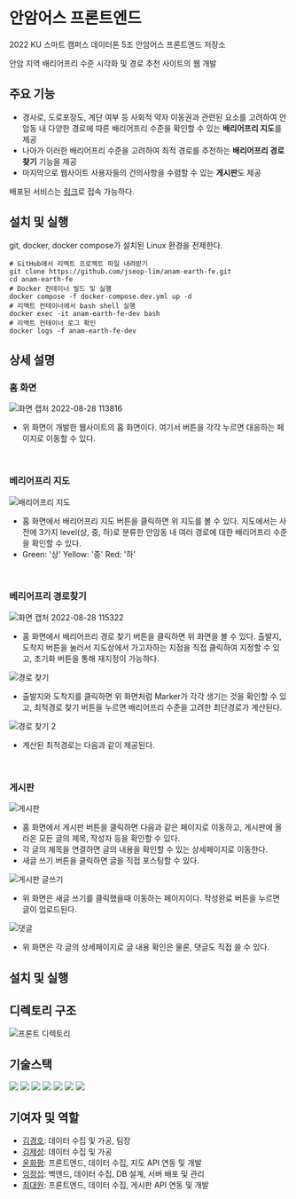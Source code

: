 # 안암어스 프론트엔드
2022 KU 스마트 캠퍼스 데이터톤 5조 안암어스 프론트엔드 저장소

안암 지역 배리어프리 수준 시각화 및 경로 추천 사이트의 웹 개발

## 주요 기능
- 경사로, 도로포장도, 계단 여부 등 사회적 약자 이동권과 관련된 요소를 고려하여 안암동 내 다양한 경로에 따른 배리어프리 수준을 확인할 수 있는 **배리어프리 지도**를 제공
- 나아가 이러한 배리어프리 수준을 고려하여 최적 경로를 추천하는 **배리어프리 경로 찾기** 기능을 제공
- 마지막으로 웹사이트 사용자들의 건의사항을 수렴할 수 있는 **게시판**도 제공

배포된 서비스는 [링크](http://anam-earth.jseoplim.com)로 접속 가능하다.

## 설치 및 실행
git, docker, docker compose가 설치된 Linux 환경을 전제한다.

```shell
# GitHub에서 리엑트 프로젝트 파일 내려받기
git clone https://github.com/jseop-lim/anam-earth-fe.git
cd anam-earth-fe
# Docker 컨테이너 빌드 및 실행
docker compose -f docker-compose.dev.yml up -d
# 리액트 컨테이너에서 bash shell 실행
docker exec -it anam-earth-fe-dev bash
# 리액트 컨테이너 로그 확인
docker logs -f anam-earth-fe-dev
```

## 상세 설명

<h3>홈 화면</h3>

![화면 캡처 2022-08-28 113816](https://user-images.githubusercontent.com/95220313/187055051-270d811a-3e4d-4fc2-bdca-7988fc1a80ed.jpg)
- 위 화면이 개발한 웹사이트의 홈 화면이다. 여기서 버튼을 각각 누르면 대응하는 페이지로 이동할 수 있다. 


<br><h3>베리어프리 지도</h3>

![배리어프리 지도](https://user-images.githubusercontent.com/88183316/187078733-7a2fca40-6f7a-403d-bba3-3dd42a07dd94.png)

- 홈 화면에서 배리어프리 지도 버튼을 클릭하면 위 지도를 볼 수 있다. 지도에서는 사전에 3가지 level(상, 중, 하)로 분류한 안암동 내 여러 경로에 대한 배리어프리 수준을 확인할 수 있다.
- Green: '상'   Yellow: '중'  Red: '하' 

<br><h3>베리어프리 경로찾기</h3>

![화면 캡처 2022-08-28 115322](https://user-images.githubusercontent.com/95220313/187055386-a037d3dc-283b-48f5-9e77-2dc2e31f7740.jpg)
- 홈 화면에서 배리어프리 경로 찾기 버튼을 클릭하면 위 화면을 볼 수 있다. 출발지, 도착지 버튼을 눌러서 지도상에서 가고자하는 지점을 직접 클릭하여 지정할 수 있고, 초기화 버튼을 통해 재지정이 가능하다. 

![경로 찾기](https://user-images.githubusercontent.com/95220313/187055650-4dd929e8-ebb3-4a10-b7a2-b79330e759c5.jpg)
- 출발지와 도착지를 클릭하면 위 화면처럼 Marker가 각각 생기는 것을 확인할 수 있고, 최적경로 찾기 버튼을 누르면 배리어프리 수준을 고려한 최단경로가 계산된다. 

![경로 찾기 2](https://user-images.githubusercontent.com/95220313/187055624-a2abbc8b-dc37-426f-b517-b1a498f821a3.jpg)
- 계산된 최적경로는 다음과 같이 제공된다.

<br><h3>게시판</h3>
![게시판](https://user-images.githubusercontent.com/88183316/187078151-f28daabd-64ec-4423-94f2-e0d2463b6d41.png)
- 홈 화면에서 게시판 버튼을 클릭하면 다음과 같은 페이지로 이동하고, 게시판에 올라온 모든 글의 제목, 작성자 등을 확인할 수 있다.
- 각 글의 제목을 연결하면 글의 내용을 확인할 수 있는 상세페이지로 이동한다.
- 새글 쓰기 버튼을 클릭하면 글을 직접 포스팅할 수 있다. 
 
![게시판 글쓰기](https://user-images.githubusercontent.com/88183316/187078185-d9968c55-4a23-40d0-896f-f84b1ae64929.png)
- 위 화면은 새글 쓰기를 클릭했을때 이동하는 페이지이다. 작성완료 버튼을 누르면 글이 업로드된다.

![댓글](https://user-images.githubusercontent.com/88183316/187078332-6ad107c1-5091-4718-af0f-87d8a7db8a62.png)
- 위 화면은 각 글의 상세페이지로 글 내용 확인은 물론, 댓글도 직접 쓸 수 있다. 



## 설치 및 실행


## 디렉토리 구조

![프론트 디렉토리](https://user-images.githubusercontent.com/88183316/187078647-5ec7e36e-f0ca-46da-97db-906a23b660ef.png)


## 기술스택
<img src="https://img.shields.io/badge/react-61DAFB?style=flat-square&logo=react&logoColor=black"> <img src="https://img.shields.io/badge/css-1572B6?style=flat-square&logo=css3&logoColor=white">
<img src="https://img.shields.io/badge/javascript-F7DF1E?style=flat-square&logo=javascript&logoColor=black">
<img src="https://img.shields.io/badge/mapbox-000000?style=flat-square&logo=mapbox&logoColor=white">
<img src="https://img.shields.io/badge/Django-092E20?style=flat-square&logo=django&logoColor=white">
<img src="https://img.shields.io/badge/mysql-4479A1?style=flat-square&logo=mysql&logoColor=white">
<img src="https://img.shields.io/badge/Docker-2496ED?style=flat-square&logo=Docker&logoColor=black">





## 기여자 및 역할

* [김경호](https://github.com/K-Kyungho): 데이터 수집 및 가공, 팀장
* [김제성](https://github.com/jaykim1409): 데이터 수집 및 가공
* [윤화평](https://github.com/Yoon-HP): 프론트엔드, 데이터 수집, 지도 API 연동 및 개발
* [임정섭](https://github.com/jseop-lim): 백엔드, 데이터 수집, DB 설계, 서버 배포 및 관리
* [최대원](https://github.com/ChoiDae1): 프론트엔드, 데이터 수집, 게시판 API 연동 및 개발

